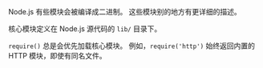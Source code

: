 
<!--type=misc-->

Node.js 有些模块会被编译成二进制。
这些模块别的地方有更详细的描述。

核心模块定义在 Node.js 源代码的 `lib/` 目录下。

`require()` 总是会优先加载核心模块。
例如，`require('http')` 始终返回内置的 HTTP 模块，即使有同名文件。

